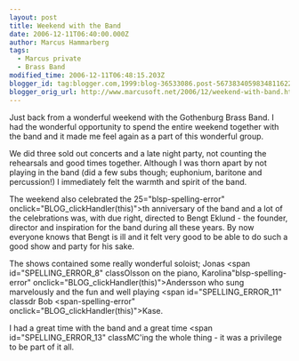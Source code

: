 ```yaml
---
layout: post
title: Weekend with the Band
date: 2006-12-11T06:40:00.000Z
author: Marcus Hammarberg
tags:
  - Marcus private
  - Brass Band
modified_time: 2006-12-11T06:48:15.203Z
blogger_id: tag:blogger.com,1999:blog-36533086.post-5673834059834811622
blogger_orig_url: http://www.marcusoft.net/2006/12/weekend-with-band.html
---
```


Just back
from a wonderful weekend with the Gothenburg Brass Band. I had
the wonderful opportunity to spend the entire
weekend together with the band and it made me feel again as a part of
this wonderful group.

We did three sold out concerts and a late night party, not counting the
rehearsals and good times together. Although I was thorn apart by not
playing in the band (did a few subs though; euphonium, baritone and <span
id="SPELLING_ERROR_3"
class="blsp-spelling-corrected">percussion!) I immediately felt
the warmth and spirit of the band.

The weekend also celebrated the 25="blsp-spelling-error" onclick="BLOG_clickHandler(this)">th
anniversary of the band and a lot
of the celebrations was, with due right, directed to Bengt Eklund - the founder, director
and inspiration for the band during all these years. By now everyone
knows that Bengt is ill and it felt very good to be able to do such a
good show and party for his sake.

The shows contained some really wonderful soloist; Jonas <span
id="SPELLING_ERROR_8" classOlsson on the piano, Karolina"blsp-spelling-error"
onclick="BLOG_clickHandler(this)">Andersson who sung marvelously
and the fun and well playing <span
id="SPELLING_ERROR_11" classdr Bob <span-spelling-error"
onclick="BLOG_clickHandler(this)">Kase.

I had a great time with the band and a great time <span
id="SPELLING_ERROR_13" classMC'ing the whole thing - it was
a privilege to be part of it all.
